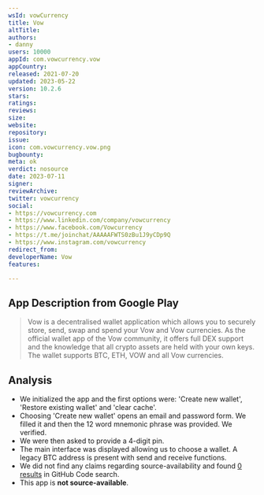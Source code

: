 ```yaml
---
wsId: vowCurrency
title: Vow
altTitle: 
authors:
- danny
users: 10000
appId: com.vowcurrency.vow
appCountry: 
released: 2021-07-20
updated: 2023-05-22
version: 10.2.6
stars: 
ratings: 
reviews: 
size: 
website: 
repository: 
issue: 
icon: com.vowcurrency.vow.png
bugbounty: 
meta: ok
verdict: nosource
date: 2023-07-11
signer: 
reviewArchive: 
twitter: vowcurrency
social:
- https://vowcurrency.com
- https://www.linkedin.com/company/vowcurrency
- https://www.facebook.com/Vowcurrency
- https://t.me/joinchat/AAAAAFWTS0zBu1J9yCDp9Q
- https://www.instagram.com/vowcurrency
redirect_from: 
developerName: Vow
features: 

---
```


## App Description from Google Play

> Vow is a decentralised wallet application which allows you to securely store, send, swap and spend your Vow and Vow currencies. As the official wallet app of the Vow community, it offers full DEX support and the knowledge that all crypto assets are held with your own keys. The wallet supports BTC, ETH, VOW and all Vow currencies.

## Analysis

- We initialized the app and the first options were: 'Create new wallet', 'Restore existing wallet' and 'clear cache'.
- Choosing 'Create new wallet' opens an email and password form. We filled it and then the 12 word mnemonic phrase was provided. We verified.
- We were then asked to provide a 4-digit pin.
- The main interface was displayed allowing us to choose a wallet. A legacy BTC address is present with send and receive functions.
- We did not find any claims regarding source-availability and found [0 results](https://github.com/search?q=com.vowcurrency.vow&type=code) in GitHub Code search.
- This app is **not source-available**.
